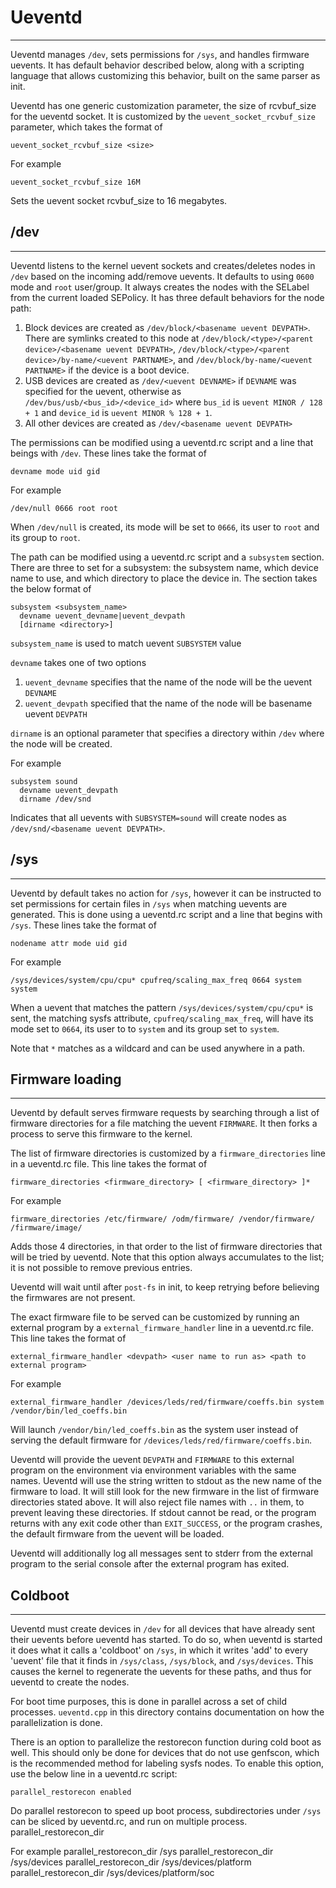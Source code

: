 # Ueventd
-------
Ueventd manages `/dev`, sets permissions for `/sys`, and handles firmware uevents. It has default
behavior described below, along with a scripting language that allows customizing this behavior,
built on the same parser as init.

Ueventd has one generic customization parameter, the size of rcvbuf_size for the ueventd socket. It
is customized by the `uevent_socket_rcvbuf_size` parameter, which takes the format of

    uevent_socket_rcvbuf_size <size>
For example

    uevent_socket_rcvbuf_size 16M
Sets the uevent socket rcvbuf_size to 16 megabytes.

## /dev
----
Ueventd listens to the kernel uevent sockets and creates/deletes nodes in `/dev` based on the
incoming add/remove uevents. It defaults to using `0600` mode and `root` user/group. It always
creates the nodes with the SELabel from the current loaded SEPolicy. It has three default behaviors
for the node path:

  1. Block devices are created as `/dev/block/<basename uevent DEVPATH>`. There are symlinks created
     to this node at `/dev/block/<type>/<parent device>/<basename uevent DEVPATH>`,
     `/dev/block/<type>/<parent device>/by-name/<uevent PARTNAME>`, and `/dev/block/by-name/<uevent
     PARTNAME>` if the device is a boot device.
  2. USB devices are created as `/dev/<uevent DEVNAME>` if `DEVNAME` was specified for the uevent,
     otherwise as `/dev/bus/usb/<bus_id>/<device_id>` where `bus_id` is `uevent MINOR / 128 + 1` and
     `device_id` is `uevent MINOR % 128 + 1`.
  3. All other devices are created as `/dev/<basename uevent DEVPATH>`

The permissions can be modified using a ueventd.rc script and a line that beings with `/dev`. These
lines take the format of

    devname mode uid gid
For example

    /dev/null 0666 root root
When `/dev/null` is created, its mode will be set to `0666`, its user to `root` and its group to
`root`.

The path can be modified using a ueventd.rc script and a `subsystem` section. There are three to set
for a subsystem: the subsystem name, which device name to use, and which directory to place the
device in. The section takes the below format of

    subsystem <subsystem_name>
      devname uevent_devname|uevent_devpath
      [dirname <directory>]

`subsystem_name` is used to match uevent `SUBSYSTEM` value

`devname` takes one of two options
  1. `uevent_devname` specifies that the name of the node will be the uevent `DEVNAME`
  2. `uevent_devpath` specified that the name of the node will be basename uevent `DEVPATH`

`dirname` is an optional parameter that specifies a directory within `/dev` where the node will be
created.

For example

    subsystem sound
      devname uevent_devpath
      dirname /dev/snd
Indicates that all uevents with `SUBSYSTEM=sound` will create nodes as `/dev/snd/<basename uevent
DEVPATH>`.

## /sys
----
Ueventd by default takes no action for `/sys`, however it can be instructed to set permissions for
certain files in `/sys` when matching uevents are generated. This is done using a ueventd.rc script
and a line that begins with `/sys`. These lines take the format of

    nodename attr mode uid gid
For example

    /sys/devices/system/cpu/cpu* cpufreq/scaling_max_freq 0664 system system
When a uevent that matches the pattern `/sys/devices/system/cpu/cpu*` is sent, the matching sysfs
attribute, `cpufreq/scaling_max_freq`, will have its mode set to `0664`, its user to to `system` and
its group set to `system`.

Note that `*` matches as a wildcard and can be used anywhere in a path.

## Firmware loading
----------------
Ueventd by default serves firmware requests by searching through a list of firmware directories
for a file matching the uevent `FIRMWARE`. It then forks a process to serve this firmware to the
kernel.

The list of firmware directories is customized by a `firmware_directories` line in a ueventd.rc
file. This line takes the format of

    firmware_directories <firmware_directory> [ <firmware_directory> ]*
For example

    firmware_directories /etc/firmware/ /odm/firmware/ /vendor/firmware/ /firmware/image/
Adds those 4 directories, in that order to the list of firmware directories that will be tried by
ueventd. Note that this option always accumulates to the list; it is not possible to remove previous
entries.

Ueventd will wait until after `post-fs` in init, to keep retrying before believing the firmwares are
not present.

The exact firmware file to be served can be customized by running an external program by a
`external_firmware_handler` line in a ueventd.rc file. This line takes the format of

    external_firmware_handler <devpath> <user name to run as> <path to external program>
For example

    external_firmware_handler /devices/leds/red/firmware/coeffs.bin system /vendor/bin/led_coeffs.bin
Will launch `/vendor/bin/led_coeffs.bin` as the system user instead of serving the default firmware
for `/devices/leds/red/firmware/coeffs.bin`.

Ueventd will provide the uevent `DEVPATH` and `FIRMWARE` to this external program on the environment
via environment variables with the same names. Ueventd will use the string written to stdout as the
new name of the firmware to load. It will still look for the new firmware in the list of firmware
directories stated above. It will also reject file names with `..` in them, to prevent leaving these
directories. If stdout cannot be read, or the program returns with any exit code other than
`EXIT_SUCCESS`, or the program crashes, the default firmware from the uevent will be loaded.

Ueventd will additionally log all messages sent to stderr from the external program to the serial
console after the external program has exited.

## Coldboot
--------
Ueventd must create devices in `/dev` for all devices that have already sent their uevents before
ueventd has started. To do so, when ueventd is started it does what it calls a 'coldboot' on `/sys`,
in which it writes 'add' to every 'uevent' file that it finds in `/sys/class`, `/sys/block`, and
`/sys/devices`. This causes the kernel to regenerate the uevents for these paths, and thus for
ueventd to create the nodes.

For boot time purposes, this is done in parallel across a set of child processes. `ueventd.cpp` in
this directory contains documentation on how the parallelization is done.

There is an option to parallelize the restorecon function during cold boot as well. This should only
be done for devices that do not use genfscon, which is the recommended method for labeling sysfs
nodes. To enable this option, use the below line in a ueventd.rc script:

    parallel_restorecon enabled

Do parallel restorecon to speed up boot process, subdirectories under `/sys`
can be sliced by ueventd.rc, and run on multiple process.
    parallel_restorecon_dir <directory>

For example
    parallel_restorecon_dir /sys
    parallel_restorecon_dir /sys/devices
    parallel_restorecon_dir /sys/devices/platform
    parallel_restorecon_dir /sys/devices/platform/soc
